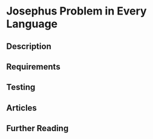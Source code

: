 # Josephus Problem in Every Language

## Description

## Requirements

## Testing

## Articles

## Further Reading